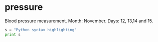 # pressure
Blood pressure measurement.
Month: November.
Days: 12, 13,14 and 15. 

 
```python
s = "Python syntax highlighting"
print s
```
